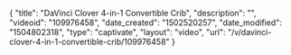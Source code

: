 {
    "title": "DaVinci Clover 4-in-1 Convertible Crib",
    "description": "",
    "videoid": "109976458",
    "date_created": "1502520257",
    "date_modified": "1504802318",
    "type": "captivate",
    "layout": "video",
    "url": "\/v\/davinci-clover-4-in-1-convertible-crib\/109976458"
}
